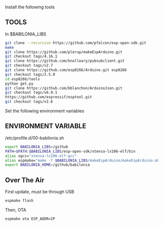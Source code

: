 Install the following tools
## TOOLS
In $BABILONIA_LIBS
```bash
git clone --recursive https://github.com/pfalcon/esp-open-sdk.git
make
git clone https://github.com/plerup/makeEspArduino.git
git checkout tags/4.16.1
git clone https://github.com/knolleary/pubsubclient.git
git checkout tags/v2.7
git clone https://github.com/esp8266/Arduino.git esp8266
git checkout tags/2.5.0
cd esp8266/tools
python get.py
git clone https://github.com/bblanchon/ArduinoJson.git
git checkout tags/v6.9.1
https://github.com/espressif/esptool.git
git checkout tags/v2.6
```


Set the following environment variables
## ENVIRONMENT VARIABLE
/etc/profile.d/00-babilonia.sh
```bash
export BABILONIA_LIBS=/github
PATH=$PATH:$BABILONIA_LIBS/esp-open-sdk/xtensa-lx106-elf/bin
alias xgcc="xtensa-lx106-elf-gcc"
alias espmake="make -f $BABILONIA_LIBS/makeEspArduino/makeEspArduino.mk"
export BABILONIA_HOME=/github/babilonia
```


## Over The Air
First update, must be through USB
```bash
espmake flash
```
Then, OTA
```bash
espmake ota ESP_ADDR=IP
```
